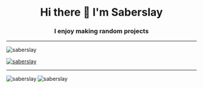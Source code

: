 <h1 align="center"> Hi there 👋 I'm Saberslay</h1>

<h3 align="center">I enjoy making random projects </h3>

***

<p align="left"> <img src="https://komarev.com/ghpvc/?username=saberslay&color=00FFFF&style=flat" alt="saberslay" /> </p>

<p align="left"> <a href="https://github.com/ryo-ma/github-profile-trophy"><img src="https://github-profile-trophy.vercel.app/?username=saberslay&theme=onestar" alt="saberslay" /></a> </p>

***

<p>
  <img align="left" src="https://github-readme-stats.vercel.app/api/top-langs?username=saberslay&show_icons=true&theme=dark&locale=en&layout=compact" alt="saberslay" /> </p>
 <p>
  <img align="left" src="https://github-readme-stats.vercel.app/api?username=saberslay&show_icons=true&theme=dark&locale=en" alt="saberslay" />
</p>

<p></p>
<!--

**saberslay/saberslay** is a ✨ _special_ ✨ repository because its `README.md` (this file) appears on your GitHub profile.

Here are some ideas to get you started:

- 🔭 I’m currently working on ...
- 🌱 I’m currently learning ...
- 👯 I’m looking to collaborate on ...
- 🤔 I’m looking for help with ...
- 💬 Ask me about ...
- 📫 How to reach me: ...
- 😄 Pronouns: ...
- ⚡ Fun fact: ...
-->
